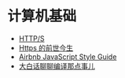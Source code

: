 # 计算机基础
- [HTTP/S](https://github.com/CyC2018/CS-Notes/blob/master/notes/HTTP.md)
- [Https 的前世今生](https://www.v2ex.com/t/427394)
- [Airbnb JavaScript Style Guide](https://github.com/airbnb/javascript/blob/master/README.md)
- [大白话聊聊编译那点事儿](http://awhisper.github.io/2017/02/26/%E6%89%AF%E6%B7%A1%EF%BC%9A%E5%A4%A7%E7%99%BD%E8%AF%9D%E8%81%8A%E8%81%8A%E7%BC%96%E8%AF%91%E9%82%A3%E7%82%B9%E4%BA%8B%E5%84%BF/)